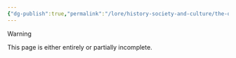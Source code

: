```yaml
---
{"dg-publish":true,"permalink":"/lore/history-society-and-culture/the-quintesson-war/","noteIcon":"default"}
---
```

  
>[!warning] 
>This page is either entirely or partially incomplete. 

